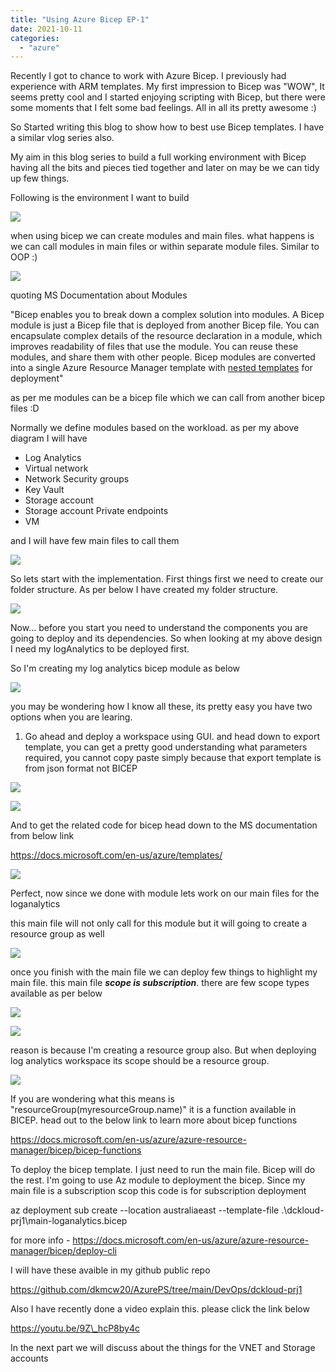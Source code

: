 ```yaml
---
title: "Using Azure Bicep EP-1"
date: 2021-10-11
categories: 
  - "azure"
---
```


Recently I got to chance to work with Azure Bicep. I previously had experience with ARM templates. My first impression to Bicep was "WOW", It seems pretty cool and I started enjoying scripting with Bicep, but there were some moments that I felt some bad feelings. All in all its pretty awesome :)

So Started writing this blog to show how to best use Bicep templates. I have a similar vlog series also.

My aim in this blog series to build a full working environment with Bicep having all the bits and pieces tied together and later on may be we can tidy up few things.

Following is the environment I want to build

[![](images/image-6.png)](https://hungryboysl.wordpress.com/wp-content/uploads/2021/10/image-6.png)

when using bicep we can create modules and main files. what happens is we can call modules in main files or within separate module files. Similar to OOP :)

[![](images/image-7.png)](https://hungryboysl.wordpress.com/wp-content/uploads/2021/10/image-7.png)

quoting MS Documentation about Modules

"Bicep enables you to break down a complex solution into modules. A Bicep module is just a Bicep file that is deployed from another Bicep file. You can encapsulate complex details of the resource declaration in a module, which improves readability of files that use the module. You can reuse these modules, and share them with other people. Bicep modules are converted into a single Azure Resource Manager template with [nested templates](https://docs.microsoft.com/en-us/azure/azure-resource-manager/templates/linked-templates#nested-template) for deployment"

as per me modules can be a bicep file which we can call from another bicep files :D

Normally we define modules based on the workload. as per my above diagram I will have

- Log Analytics
- Virtual network
- Network Security groups
- Key Vault
- Storage account
- Storage account Private endpoints
- VM

and I will have few main files to call them

[![](images/image-8.png)](https://hungryboysl.wordpress.com/wp-content/uploads/2021/10/image-8.png)

So lets start with the implementation. First things first we need to create our folder structure. As per below I have created my folder structure.

[![](images/image-9.png)](https://hungryboysl.wordpress.com/wp-content/uploads/2021/10/image-9.png)

Now... before you start you need to understand the components you are going to deploy and its dependencies. So when looking at my above design I need my logAnalytics to be deployed first.

So I'm creating my log analytics bicep module as below

[![](images/image-10.png)](https://hungryboysl.wordpress.com/wp-content/uploads/2021/10/image-10.png)

you may be wondering how I know all these, its pretty easy you have two options when you are learing.

1. Go ahead and deploy a workspace using GUI. and head down to export template, you can get a pretty good understanding what parameters required, you cannot copy paste simply because that export template is from json format not BICEP

[![](images/image-11.png)](https://hungryboysl.wordpress.com/wp-content/uploads/2021/10/image-11.png)

[![](images/image-12.png)](https://hungryboysl.wordpress.com/wp-content/uploads/2021/10/image-12.png)

And to get the related code for bicep head down to the MS documentation from below link

https://docs.microsoft.com/en-us/azure/templates/

[![](images/image-13.png)](https://hungryboysl.wordpress.com/wp-content/uploads/2021/10/image-13.png)

Perfect, now since we done with module lets work on our main files for the loganalytics

this main file will not only call for this module but it will going to create a resource group as well

[![](images/image-14.png)](https://hungryboysl.wordpress.com/wp-content/uploads/2021/10/image-14.png)

once you finish with the main file we can deploy few things to highlight my main file. this main file **_scope is subscription_**. there are few scope types available as per below

[![](images/image-17.png)](https://hungryboysl.wordpress.com/wp-content/uploads/2021/10/image-17.png)

[![](images/image-15.png)](https://hungryboysl.wordpress.com/wp-content/uploads/2021/10/image-15.png)

reason is because I'm creating a resource group also. But when deploying log analytics workspace its scope should be a resource group.

[![](images/image-16.png)](https://hungryboysl.wordpress.com/wp-content/uploads/2021/10/image-16.png)

If you are wondering what this means is "resourceGroup(myresourceGroup.name)" it is a function available in BICEP. head out to the below link to learn more about bicep functions

https://docs.microsoft.com/en-us/azure/azure-resource-manager/bicep/bicep-functions

To deploy the bicep template. I just need to run the main file. Bicep will do the rest. I'm going to use Az module to deployment the bicep. Since my main file is a subscription scop this code is for subscription deployment

az deployment sub create --location australiaeast --template-file .\\dckloud-prj1\\main-loganalytics.bicep

for more info - https://docs.microsoft.com/en-us/azure/azure-resource-manager/bicep/deploy-cli

I will have these avaible in my github public repo

https://github.com/dkmcw20/AzurePS/tree/main/DevOps/dckloud-prj1

Also I have recently done a video explain this. please click the link below

https://youtu.be/9Z\_hcP8by4c

In the next part we will discuss about the things for the VNET and Storage accounts
